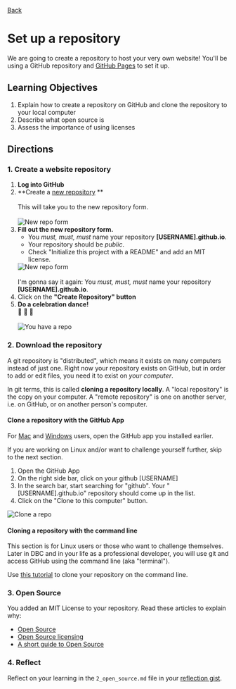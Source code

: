 [Back](README.md)

# Set up a repository

We are going to create a repository to host your very own website! You'll be using a GitHub repository and [GitHub Pages](http://pages.github.com/) to set it up.

## Learning Objectives

1. Explain how to create a repository on GitHub and clone the repository to your local computer
2. Describe what open source is
3. Assess the importance of using licenses 


## Directions


### 1. Create a website repository


1. **Log into GitHub**
2. **Create a [new repository](https://github.com/new) **<br /><br />This will take you to the new repository form.<br /><br />![New repo form](https://raw.github.com/Devbootcamp/phase_0_unit_1/master/week_1/1_Get_Started/imgs/github-repo-1.jpg)
3. **Fill out the new repository form.** <ul><li>You *must, must, must* name your repository **[USERNAME].github.io**.</li><li>Your repository should be *public*.  </li><li>Check "Initialize this project with a README" and add an MIT license. </li></ul>![New repo form](https://raw.github.com/Devbootcamp/phase_0_unit_1/master/week_1/1_Get_Started/imgs/github-repo-2.jpg)<br /><br />I'm gonna say it again: You *must, must, must* name your repository **[USERNAME].github.io**.
4. Click on the **"Create Repository" button**
4. **Do a celebration dance!** <br />:dancers: :tada: :dancer: <br /><br />![You have a repo](https://raw.github.com/Devbootcamp/phase_0_unit_1/master/week_1/1_Get_Started/imgs/github-repo3.jpg)



### 2. Download the repository

A git repository is "distributed", which means it exists on many computers instead of just one.  Right now your repository exists on GitHub, but in order to add or edit files, you need it to exist on *your computer*.

In git terms, this is called **cloning a repository locally**. A "local repository" is the copy on your computer. A "remote repository" is one on another server, i.e. on GitHub, or on another person's computer.  

#### Clone a repository with the GitHub App

For [Mac](http://mac.github.com/) and [Windows](http://windows.github.com/) users, open the GitHub app you installed earlier.

If you are working on Linux and/or want to challenge yourself further, skip to the next section.

1. Open the GitHub App
2. On the right side bar, click on your github [USERNAME]
3. In the search bar, start searching for "github".  Your "[USERNAME].github.io" repository should come up in the list.
4. Click on the "Clone to this computer" button.

![Clone a repo](https://raw.github.com/Devbootcamp/phase_0_unit_1/master/week_1/1_Get_Started/imgs/github-app-1_clone.jpg)


#### Cloning a repository with the command line

This section is for Linux users or those who want to challenge themselves.  Later in DBC and in your life as a professional developer, you will use git and access GitHub using the command line (aka "terminal").

Use [this tutorial](git_clone.md) to clone your repository on the command line.

### 3. Open Source

You added an MIT License to your repository.  Read these articles to explain why:

* [Open Source](http://skillcrush.com/2012/08/29/open-source-software/) 
* [Open Source licensing](http://www.slideshare.net/CodeMontage/writespeakcode-open-source-licenses) 
* [A short guide to Open Source](http://www.smashingmagazine.com/2010/03/24/a-short-guide-to-open-source-and-similar-licenses/)


### 4. Reflect

Reflect on your learning in the `2_open_source.md` file in your [reflection gist](https://gist.github.com).

